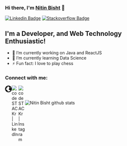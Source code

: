 ### Hi there, I'm [Nitin Bisht][website] 👋

[![Linkedin Badge](https://img.shields.io/badge/-NitinBisht-blue?style=flat-square&logo=Linkedin&logoColor=white&link=https://www.linkedin.com/in/nitin-bisht-3a8a1313b/)](https://www.linkedin.com/in/nitin-bisht-3a8a1313b/)
[![Stackoverflow Badge](https://img.shields.io/badge/-NitinBisht-red?style=flat-square&logo=Stackoverflow&logoColor=white&link=https://stackoverflow.com/users/8258942/nitin-bisht?tab=profile/)](https://stackoverflow.com/users/8258942/nitin-bisht?tab=profile/)

## I'm a Developer, and Web Technology Enthusiastic!

- 🔭 I’m currently working on Java and ReactJS
- 🌱 I’m currently learning Data Science
- ⚡ Fun fact: I love to play chess

### Connect with me:

[<img align="left" alt="https://nitinbisht.herokuapp.com/" width="22px" src="https://raw.githubusercontent.com/iconic/open-iconic/master/svg/globe.svg" />][website]
[<img align="left" alt="codeSTACKr | LinkedIn" width="22px" src="https://cdn.jsdelivr.net/npm/simple-icons@v3/icons/linkedin.svg" />][linkedin]
[<img align="left" alt="codeSTACKr | Instagram" width="22px" src="https://cdn.jsdelivr.net/npm/simple-icons@v3/icons/instagram.svg" />][instagram]

<br />
<br />

![Nitin Bisht github stats](https://github-readme-stats.vercel.app/api?username=Nitin96Bisht&hide=["issues"]&show_icons=true)

[website]: https://nitinbisht.herokuapp.com/
[instagram]: https://www.instagram.com/nitin.bisht.1/
[linkedin]: https://www.linkedin.com/in/nitin-bisht-3a8a1313b/
